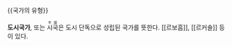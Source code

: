 {{국가의 유형}}

**도시국가**, 또는 <ruby><rb>시국</rb><rt>市國</rt></ruby>은 
도시 단독으로 성립된 국가를 뜻한다. [[르보흠]], [[르커숄]] 등이 있다.